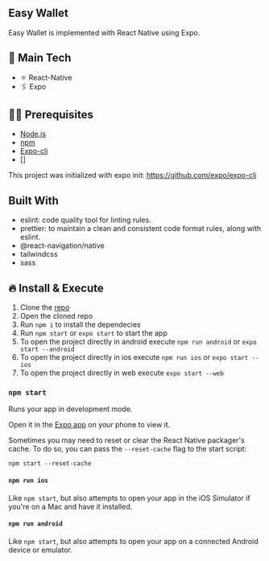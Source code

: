 ## Easy Wallet

Easy Wallet is implemented with React Native using Expo.

## 🚀 Main Tech

-   ⚛️ React-Native
-   🖇 Expo

## ✋🏻 Prerequisites

-   [Node.js](https://nodejs.org/)
-   [npm](https://www.npmjs.com/)
-   [Expo-cli](https://expo.io/tools#cli)
-   []

This project was initialized with expo init: https://github.com/expo/expo-cli

## Built With

-   eslint: code quality tool for linting rules.
-   prettier: to maintain a clean and consistent code format rules, along with eslint.
-   @react-navigation/native
-   tailwindcss
-   sass

## 🔥 Install & Execute

1. Clone the [repo](https://gitlab.com/md88/walbet/front-reac-native)
2. Open the cloned repo
3. Run `npm i` to install the dependecies
4. Run `npm start` or `expo start` to start the app
5. To open the project directly in android execute `npm run android` or `expo start --android`
6. To open the project directly in ios execute `npm run ios` or `expo start --ios`
7. To open the project directly in web execute `expo start --web`

### `npm start`

Runs your app in development mode.

Open it in the [Expo app](https://expo.io) on your phone to view it.

Sometimes you may need to reset or clear the React Native packager's cache. To do so, you can pass the `--reset-cache` flag to the start script:

```
npm start --reset-cache

```

#### `npm run ios`

Like `npm start`, but also attempts to open your app in the iOS Simulator if you're on a Mac and have it installed.

#### `npm run android`

Like `npm start`, but also attempts to open your app on a connected Android device or emulator.
